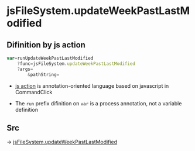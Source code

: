 # jsFileSystem.updateWeekPastLastModified

## Difinition by js action

```js.js
var=runUpdateWeekPastLastModified
	?func=jsFileSystem.updateWeekPastLastModified
	?args=
		&pathString=
```

- [js action](#) is annotation-oriented language based on javascript in CommandClick

- The `run` prefix difinition on `var` is a process annotation, not a variable definition

## Src

-> [jsFileSystem.updateWeekPastLastModified](https://github.com/puutaro/CommandClick/blob/master/app/src/main/java/com/puutaro/commandclick/fragment_lib/terminal_fragment/js_interface/file/JsFileSystem.kt#L429)


